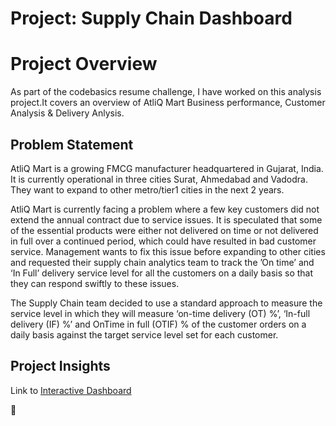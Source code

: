 # Project: Supply Chain Dashboard

# Project Overview

As part of the codebasics  resume challenge, I have worked on this analysis project.It covers an overview of AtliQ Mart Business performance, Customer Analysis & Delivery Anlysis.

<h2>Problem Statement</h2>

AtliQ Mart is a growing FMCG manufacturer headquartered in Gujarat, India. It is currently operational in three cities Surat, Ahmedabad and Vadodra. They want to expand to other metro/tier1 cities in the next 2 years.

AtliQ Mart is currently facing a problem where a few key customers did not extend the annual contract due to service issues. It is speculated that some of the essential products were either not delivered on time or not delivered in full over a continued period, which could have resulted in bad customer service. Management wants to fix this issue before expanding to other cities and requested their supply chain analytics team to track the ’On time’ and ‘In Full’ delivery service level for all the customers on a daily basis so that they can respond swiftly to these issues.

The Supply Chain team decided to use a standard approach to measure the service level in which they will measure ‘on-time delivery (OT) %’, ‘In-full delivery (IF) %’ and OnTime in full (OTIF) % of the customer orders on a daily basis against the target service level set for each customer. 

<h2>Project Insights</h2>

Link to [Interactive Dashboard](https://app.powerbi.com/reportEmbed?reportId=f0d99dba-f04a-4736-9ed9-4686e47bfbad&autoAuth=true&ctid=3dbeb4bf-282a-4b09-ab14-66ee52e39cd2)

📌
